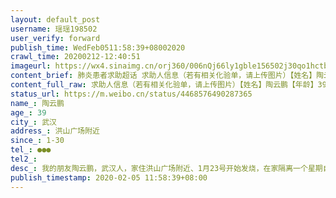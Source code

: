 ```yaml
---
layout: default_post
username: 瑶瑶198502
user_verify: forward
publish_time: WedFeb0511:58:39+08002020
crawl_time: 20200212-12:40:51
imageurl: https://wx4.sinaimg.cn/orj360/006nQj66ly1gble156502j30qo1hctbm.jpg
content_brief: 肺炎患者求助超话 求助人信息（若有相关化验单，请上传图片）【姓名】陶云鹏【年龄】39【所在城市】武汉【所在小区、社区】洪山广场附近【患病时间】1-30【联系方式】●●●【其他紧急联系人】【病情描述】 我的朋友陶云鹏，武汉人，家住洪山广场附近、1月23号开始发烧，在家隔离一个 ...全文
content_full_raw: 求助人信息（若有相关化验单，请上传图片）【姓名】陶云鹏【年龄】39【所在城市】武汉【所在小区、社区】洪山广场附近【患病时间】1-30【联系方式】●●●【其他紧急联系人】【病情描述】我的朋友陶云鹏，武汉人，家住洪山广场附近、1月23号开始发烧，在家隔离一个星期自行吃药观察，1月30号呼吸困难后通过社区安排到七医院查血拍片、医生诊断结果高度疑似双肺感染、因核酸检测需要预约，七医院告知需要等4-5天，一直等到2月3号都没有接到七医院核酸检测的通知，但是朋友身体每况愈下已经呼吸非常急促，无法自行走动，这期间各种求救电话，包括社区的电话，社区除了安抚没有任何措施和帮助，1、2号告知社区人已经昏迷，这样也没有安排医院救治而是送了一台氧气机，打了无数电话均得不到解决，2月3号强行送到中南医院做了核酸检测，5号才能出结果，想想都可怕，1月23号发病到现在都没有得到有效救治，完全靠自身在硬挺，现在完全不知道他的肺部已经感染到什么地步，希望大家能够帮忙转发，救救我的朋友！再这样下去估计他很难熬到政府救治的那一天！谢谢大家，转发！转发！转发！[抱拳][抱拳][抱拳][抱拳]，患者陶云鹏电话●●●武汉·司门口
status_url: https://m.weibo.cn/status/4468576490287365
name_: 陶云鹏
age_: 39
city_: 武汉
address_: 洪山广场附近
since_: 1-30
tel_: ●●●
tel2_: 
desc_: 我的朋友陶云鹏，武汉人，家住洪山广场附近、1月23号开始发烧，在家隔离一个星期自行吃药观察，1月30号呼吸困难后通过社区安排到七医院查血拍片、医生诊断结果高度疑似双肺感染、因核酸检测需要预约，七医院告知需要等4-5天，一直等到2月3号都没有接到七医院核酸检测的通知，但是朋友身体每况愈下已经呼吸非常急促，无法自行走动，这期间各种求救电话，包括社区的电话，社区除了安抚没有任何措施和帮助，1、2号告知社区人已经昏迷，这样也没有安排医院救治而是送了一台氧气机，打了无数电话均得不到解决，2月3号强行送到中南医院做了核酸检测，5号才能出结果，想想都可怕，1月23号发病到现在都没有得到有效救治，完全靠自身在硬挺，现在完全不知道他的肺部已经感染到什么地步，希望大家能够帮忙转发，救救我的朋友！再这样下去估计他很难熬到政府救治的那一天！谢谢大家，转发！转发！转发！[抱拳][抱拳][抱拳][抱拳]，患者陶云鹏电话●●●武汉·司门口
publish_timestamp: 2020-02-05 11:58:39+08:00
---
```

